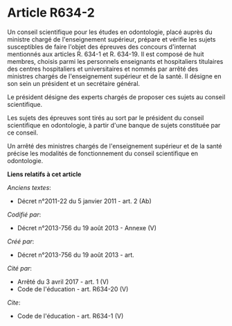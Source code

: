 # Article R634-2

Un conseil scientifique pour les études en odontologie, placé auprès du ministre chargé de l'enseignement supérieur, prépare
et vérifie les sujets susceptibles de faire l'objet des épreuves des concours d'internat mentionnés aux articles R. 634-1 et
R. 634-19. Il est composé de huit membres, choisis parmi les personnels enseignants et hospitaliers titulaires des centres
hospitaliers et universitaires et nommés par arrêté des ministres chargés de l'enseignement supérieur et de la santé. Il
désigne en son sein un président et un secrétaire général. 

Le président désigne des experts chargés de proposer ces sujets au conseil scientifique. 

Les sujets des épreuves sont tirés au sort par le président du conseil scientifique en odontologie, à partir d'une banque de
sujets constituée par ce conseil. 

Un arrêté des ministres chargés de l'enseignement supérieur et de la santé précise les modalités de fonctionnement du conseil
scientifique en odontologie.

**Liens relatifs à cet article**

_Anciens textes_:

  - Décret n°2011-22 du 5 janvier 2011 - art. 2 (Ab)

_Codifié par_:

  - Décret n°2013-756 du 19 août 2013 -  Annexe (V)

_Créé par_:

  - Décret n°2013-756 du 19 août 2013 - art.

_Cité par_:

  - Arrêté du 3 avril 2017 - art. 1 (V)
  - Code de l'éducation - art. R634-20 (V)

_Cite_:

  - Code de l'éducation - art. R634-1 (V)
